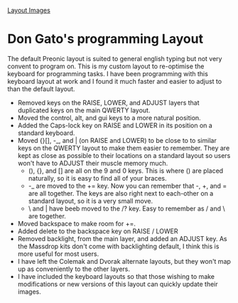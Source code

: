 [Layout Images](https://imgur.com/a/k95XQlP)

# Don Gato's programming Layout

The default Preonic layout is suited to general english typing but not very convent to program on. This is my custom layout to re-optimise the keyboard for programming tasks.
I have been programming with this keyboard layout at work and I found it much faster and easier to adjust to than the default layout.

- Removed keys on the RAISE, LOWER, and ADJUST layers that duplicated keys on the main QWERTY layout.
- Moved the control, alt, and gui keys to a more natural position.
- Added the Caps-lock key on RAISE and LOWER in its position on a standard keyboard.
- Moved {}[], -_, and \| (on RAISE and LOWER) to be close to to similar keys on the QWERTY layout to make them easier to remember. They are kept as close as possible to their locations on a standard layout so users won't have to ADJUST their muscle memory much.
    - (), {}, and [] are all on the 9 and 0 keys. This is where () are placed naturally, so it is easy to find all of your braces.
    - -_ are moved to the += key. Now you can remember that -, +, and = are all together. The keys are also right next to each-other on a standard layout, so it is a very small move.
    - \ and | have beeb moved to the /? key. Easy to remember as / and \ are together.
- Moved backspace to make room for +=.
- Added delete to the backspace key on RAISE / LOWER
- Removed backlight, from the main layer, and added an ADJUST key. As the Massdrop kits don't come with backlighting default, I think this is more useful for most users.
- I have left the Colemak and Dvorak alternate layouts, but they won't map up as conveniently to the other layers.
- I have included the keyboard layouts so that those wishing to make modifications or new versions of this layout can quickly update their images.

